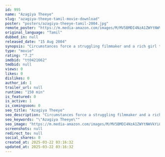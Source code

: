 ```yaml
---
id: 995
name: "Azagiya Theeye"
slug: "azagiya-theeye-tamil-movie-download"
poster: "posters/azagiya-theeye-tamil-2004.jpg"
remote_poster: "https://m.media-amazon.com/images/M/MV5BMDI4NzA1ZWYtNWVkYi00YzkwLTk2MGEtYTU1YzdhYTY5Y2FhXkEyXkFqcGc@._V1_SX300.jpg"
original_language: "Tamil"
dubbed_in: null
released_date: "15 Aug 2004"
synopsis: "Circumstances force a struggling filmmaker and a rich girl to marry and live in a flat."
type: "movie"
rating: "7.2"
imdbid: "tt0421662"
tmdbid: null
views: 0
likes: 0
dislikes: 0
author_id: 1
trailer_url: null
runtime: "150 min"
is_featured: 0
is_active: 1
is_comingsoon: 0
seo_title: "Azagiya Theeye"
seo_description: "Circumstances force a struggling filmmaker and a rich girl to marry and live in a flat."
seo_keywords: "\"Azagiya Theeye\""
seo_image: "https://m.media-amazon.com/images/M/MV5BMDI4NzA1ZWYtNWVkYi00YzkwLTk2MGEtYTU1YzdhYTY5Y2FhXkEyXkFqcGc@._V1_SX300.jpg"
screenshots: null
redirect_to: null
social_shares: 0
created_at: 2025-03-22 03:16:32
updated_at: 2025-03-22 03:16:32
---
```


